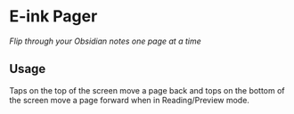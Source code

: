 # E-ink Pager

_Flip through your Obsidian notes one page at a time_

## Usage

Taps on the top of the screen move a page back and tops on the bottom of the screen move a page forward when in Reading/Preview mode.
